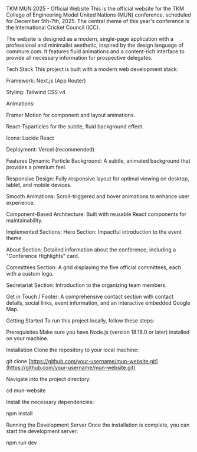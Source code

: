TKM MUN 2025 - Official Website
This is the official website for the TKM College of Engineering Model United Nations (MUN) conference, scheduled for December 5th-7th, 2025. The central theme of this year's conference is the International Cricket Council (ICC).

The website is designed as a modern, single-page application with a professional and minimalist aesthetic, inspired by the design language of commure.com. It features fluid animations and a content-rich interface to provide all necessary information for prospective delegates.

Tech Stack
This project is built with a modern web development stack:

Framework: Next.js (App Router)

Styling: Tailwind CSS v4

Animations:

Framer Motion for component and layout animations.

React-Tsparticles for the subtle, fluid background effect.

Icons: Lucide React

Deployment: Vercel (recommended)

Features
Dynamic Particle Background: A subtle, animated background that provides a premium feel.

Responsive Design: Fully responsive layout for optimal viewing on desktop, tablet, and mobile devices.

Smooth Animations: Scroll-triggered and hover animations to enhance user experience.

Component-Based Architecture: Built with reusable React components for maintainability.

Implemented Sections:
Hero Section: Impactful introduction to the event theme.

About Section: Detailed information about the conference, including a "Conference Highlights" card.

Committees Section: A grid displaying the five official committees, each with a custom logo.

Secretariat Section: Introduction to the organizing team members.

Get in Touch / Footer: A comprehensive contact section with contact details, social links, event information, and an interactive embedded Google Map.

Getting Started
To run this project locally, follow these steps:

Prerequisites
Make sure you have Node.js (version 18.18.0 or later) installed on your machine.

Installation
Clone the repository to your local machine:

git clone [https://github.com/your-username/mun-website.git](https://github.com/your-username/mun-website.git)

Navigate into the project directory:

cd mun-website

Install the necessary dependencies:

npm install

Running the Development Server
Once the installation is complete, you can start the development server:

npm run dev
